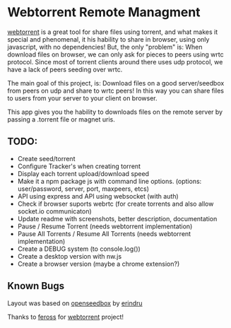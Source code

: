 # Webtorrent Remote Managment

[webtorrent](https://github.com/feross/webtorrent) is a great tool for share files using torrent, and what makes it special and phenomenal, it his hability to share in browser, using only javascript, with no dependencies!
But, the only "problem" is: When download files on browser, we can only ask for pieces to peers using wrtc protocol.
Since most of torrent clients around there uses udp protocol, we have a lack of peers seeding over wrtc.

The main goal of this project, is: Download files on a good server/seedbox from peers on udp and share to wrtc peers!
In this way you can share files to users from your server to your client on browser.

This app gives you the hability to downloads files on the remote server by passing a .torrent file or magnet uris.


TODO:
-------------
* Create seed/torrent
* Configure Tracker's when creating torrent
* Display each torrent upload/download speed
* Make it a npm package js with command line options. (options: user/password, server, port, maxpeers, etcs)
* API using express and API using websocket (with auth)
* Check if browser suports webrtc (for create torrents and also allow socket.io communicaton)
* Update readme with screenshots, better description, documentation
* Pause / Resume Torrent (needs webtorrent implementation)
* Pause All Torrents / Resume All Torrents (needs webtorrent implementation)
* Create a DEBUG system (to console.log())
* Create a desktop version with nw.js
* Create a browser version (maybe a chrome extension?)

Known Bugs
-------------

Layout was based on [openseedbox](https://github.com/erindru/openseedbox/) by [erindru](https://github.com/erindru)

Thanks to [feross](https://github.com/feross) for [webtorrent](https://github.com/feross/webtorrent) project!